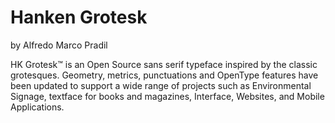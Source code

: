 # Hanken Grotesk

by Alfredo Marco Pradil

HK Grotesk™ is an Open Source sans serif typeface inspired by the classic grotesques. Geometry, metrics, punctuations and OpenType features have been updated to support a wide range of projects such as Environmental Signage, textface for books and magazines, Interface, Websites, and Mobile Applications.
